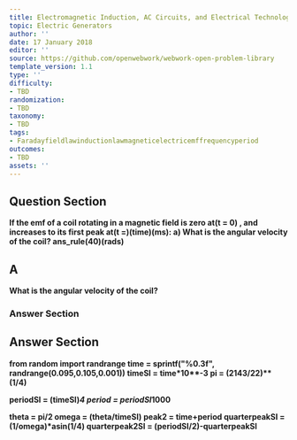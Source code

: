 ```yaml
---
title: Electromagnetic Induction, AC Circuits, and Electrical Technologies
topic: Electric Generators
author: ''
date: 17 January 2018
editor: ''
source: https://github.com/openwebwork/webwork-open-problem-library
template_version: 1.1
type: ''
difficulty:
- TBD
randomization:
- TBD
taxonomy:
- TBD
tags:
- Faradayfieldlawinductionlawmagneticelectricemffrequencyperiod
outcomes:
- TBD
assets: ''
---
```


## Question Section 

<b>
If the emf of a coil rotating in a magnetic field is zero at(t = 0) , and increases to its first peak at(t =)(time)(ms):
a) What is the angular velocity of the coil?
ans_rule(40)(rads)

## A
What is the angular velocity of the coil?
### Answer Section


## Answer Section

from random import randrange
time = sprintf("%0.3f", randrange(0.095,0.105,0.001))
timeSI = time*10**-3
pi = (2143/22)**(1/4)

periodSI = (timeSI)*4
period = periodSI*1000

theta = pi/2
omega = (theta/timeSI)
peak2 = time+period
quarterpeakSI = (1/omega)*asin(1/4)
quarterpeak2SI = (periodSI/2)-quarterpeakSI